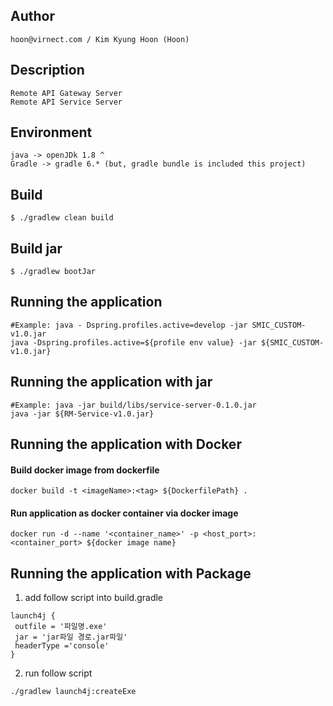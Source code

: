 ## Author

```
hoon@virnect.com / Kim Kyung Hoon (Hoon)
```

## Description      
```
Remote API Gateway Server 
Remote API Service Server
```

## Environment

```
java -> openJDk 1.8 ^
Gradle -> gradle 6.* (but, gradle bundle is included this project)
```

## Build

```
$ ./gradlew clean build
```

## Build jar 

```
$ ./gradlew bootJar
```

## Running the application

```shell script
#Example: java - Dspring.profiles.active=develop -jar SMIC_CUSTOM-v1.0.jar
java -Dspring.profiles.active=${profile env value} -jar ${SMIC_CUSTOM-v1.0.jar}
```

## Running the application with jar

```shell script
#Example: java -jar build/libs/service-server-0.1.0.jar
java -jar ${RM-Service-v1.0.jar}
```


## Running the application with Docker

#### Build docker image from dockerfile
```shell script
docker build -t <imageName>:<tag> ${DockerfilePath} .
```

#### Run application as docker container via docker image
```shell script
docker run -d --name '<container_name>' -p <host_port>:<container_port> ${docker image name}
```
## Running the application with Package
1. add follow script into build.gradle
```
launch4j { 
 outfile = '파일명.exe'
 jar = 'jar파일 경로.jar파일'
 headerType ='console'
}
```
2. run follow script
```shell script
./gradlew launch4j:createExe
```
